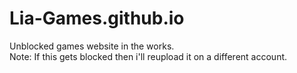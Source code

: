 # Lia-Games.github.io
Unblocked games website in the works.  <br>
Note: If this gets blocked then i'll reupload it on a different account.
